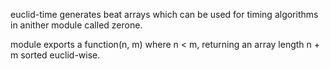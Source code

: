 euclid-time generates beat arrays which can be used for timing algorithms in anither module called zerone.

module exports a function(n, m) where n < m, returning an array length n + m sorted euclid-wise.
